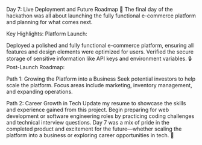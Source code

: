 Day 7: Live Deployment and Future Roadmap 🚀
The final day of the hackathon was all about launching the fully functional e-commerce platform and planning for what comes next.

Key Highlights:
Platform Launch:

Deployed a polished and fully functional e-commerce platform, ensuring all features and design elements were optimized for users.
Verified the secure storage of sensitive information like API keys and environment variables. 🔒
Post-Launch Roadmap:

Path 1: Growing the Platform into a Business
Seek potential investors to help scale the platform. Focus areas include marketing, inventory management, and expanding operations.

Path 2: Career Growth in Tech
Update my resume to showcase the skills and experience gained from this project.
Begin preparing for web development or software engineering roles by practicing coding challenges and technical interview questions.
Day 7 was a mix of pride in the completed product and excitement for the future—whether scaling the platform into a business or exploring career opportunities in tech. 🌟
